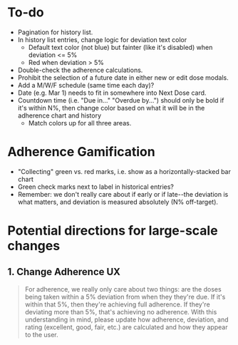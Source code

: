 # To-do

* Pagination for history list.
* In history list entries, change logic for deviation text color
    * Default text color (not blue) but fainter (like it's disabled) when deviation <= 5%
    * Red when deviation > 5%
* Double-check the adherence calculations.
* Prohibit the selection of a future date in either new or edit dose modals.
* Add a M/W/F schedule (same time each day)?
* Date (e.g. Mar 1) needs to fit in somewhere into Next Dose card.
* Countdown time (i.e. "Due in..." "Overdue by...") should only be bold if it's within N%, then change color based on what it will be in the adherence chart and history
    - Match colors up for all three areas.

# Adherence Gamification

* "Collecting" green vs. red marks, i.e. show as a horizontally-stacked bar chart
* Green check marks next to label in historical entries?
* Remember: we don't really care about if early or if late--the deviation is what matters, and deviation is measured absolutely (N% off-target).



# Potential directions for large-scale changes

## 1. Change Adherence UX
> For adherence, we really only care about two things: are the doses being taken within a 5% deviation from when they they're due. If it's within that 5%, then they're achieving full adherence. If they're deviating more than 5%, that's achieving no adherence. With this understanding in mind, please update how adherence, deviation, and rating (excellent, good, fair, etc.) are calculated and how they appear to the user.